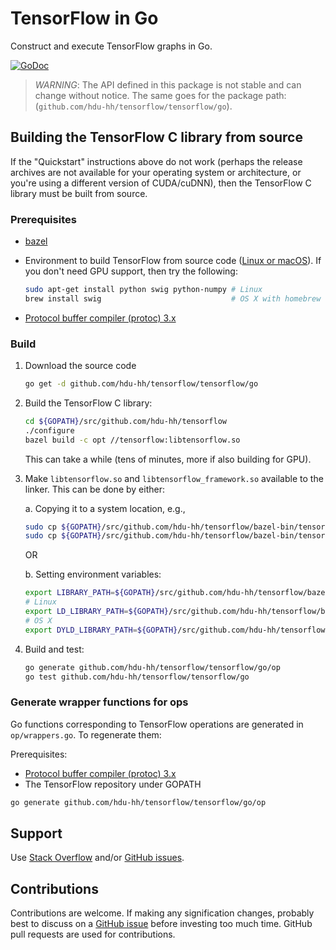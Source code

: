 # TensorFlow in Go

Construct and execute TensorFlow graphs in Go.

[![GoDoc](https://godoc.org/github.com/hdu-hh/tensorflow/tensorflow/go?status.svg)](https://godoc.org/github.com/hdu-hh/tensorflow/tensorflow/go)

> *WARNING*: The API defined in this package is not stable and can change
> without notice. The same goes for the package path:
> (`github.com/hdu-hh/tensorflow/tensorflow/go`).

## Building the TensorFlow C library from source

If the "Quickstart" instructions above do not work (perhaps the release archives
are not available for your operating system or architecture, or you're using a
different version of CUDA/cuDNN), then the TensorFlow C library must be built
from source.

### Prerequisites

-   [bazel](https://www.bazel.build/versions/master/docs/install.html)
-   Environment to build TensorFlow from source code
    ([Linux or macOS](https://www.tensorflow.org/install/source)). If you don't
    need GPU support, then try the following:

    ```sh
    sudo apt-get install python swig python-numpy # Linux
    brew install swig                             # OS X with homebrew
    ```
- [Protocol buffer compiler (protoc) 3.x](https://github.com/google/protobuf/releases/)

### Build

1.  Download the source code

    ```sh
    go get -d github.com/hdu-hh/tensorflow/tensorflow/go
    ```

2.  Build the TensorFlow C library:

    ```sh
    cd ${GOPATH}/src/github.com/hdu-hh/tensorflow
    ./configure
    bazel build -c opt //tensorflow:libtensorflow.so
    ```

    This can take a while (tens of minutes, more if also building for GPU).

3.  Make `libtensorflow.so` and `libtensorflow_framework.so` available to the
    linker. This can be done by either:

    a. Copying it to a system location, e.g.,

    ```sh
    sudo cp ${GOPATH}/src/github.com/hdu-hh/tensorflow/bazel-bin/tensorflow/libtensorflow.so /usr/local/lib
    sudo cp ${GOPATH}/src/github.com/hdu-hh/tensorflow/bazel-bin/tensorflow/libtensorflow_framework.so /usr/local/lib
    ```

    OR

    b. Setting environment variables:

    ```sh
    export LIBRARY_PATH=${GOPATH}/src/github.com/hdu-hh/tensorflow/bazel-bin/tensorflow
    # Linux
    export LD_LIBRARY_PATH=${GOPATH}/src/github.com/hdu-hh/tensorflow/bazel-bin/tensorflow
    # OS X
    export DYLD_LIBRARY_PATH=${GOPATH}/src/github.com/hdu-hh/tensorflow/bazel-bin/tensorflow
    ```

4.  Build and test:

    ```sh
    go generate github.com/hdu-hh/tensorflow/tensorflow/go/op
    go test github.com/hdu-hh/tensorflow/tensorflow/go
    ```

### Generate wrapper functions for ops

Go functions corresponding to TensorFlow operations are generated in `op/wrappers.go`. To regenerate them:

Prerequisites:
- [Protocol buffer compiler (protoc) 3.x](https://github.com/google/protobuf/releases/)
- The TensorFlow repository under GOPATH

```sh
go generate github.com/hdu-hh/tensorflow/tensorflow/go/op
```

## Support

Use [Stack Overflow](http://stackoverflow.com/questions/tagged/tensorflow)
and/or [GitHub issues](https://github.com/tensorflow/tensorflow/issues).

## Contributions

Contributions are welcome. If making any signification changes, probably best to
discuss on a [GitHub issue](https://github.com/tensorflow/tensorflow/issues)
before investing too much time. GitHub pull requests are used for contributions.

